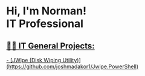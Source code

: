 <h1>Hi, I'm Norman! <br/><a >IT Professional <a href="www.linkedin.com/in/norman-r-bb1567184" /a></h1>

<h2>👨‍💻 IT General Projects:</h2>
- [JWipe (Disk Wiping Utility)](https://github.com/joshmadakor1/Jwipe.PowerShell)
  

<!--

Here are some ideas to get you started:

- 🔭 I’m currently working on ...
- 🌱 I’m currently learning ...
- 👯 I’m looking to collaborate on ...
- 🤔 I’m looking for help with ...
- 💬 Ask me about ...
- 📫 How to reach me: ...
- 😄 Pronouns: ...
- ⚡ Fun fact: ...
-->
